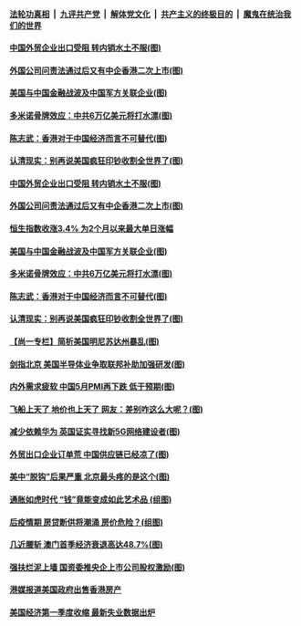 

####  [法轮功真相](../../../../basic/blob/master/README.md?t=06020901) &nbsp;|&nbsp; [九评共产党](../../../../9ping.md/blob/master/README.md?t=06020901) &nbsp;|&nbsp; [解体党文化](../../../../jtdwh.md/blob/master/README.md?t=06020901)  &nbsp;|&nbsp; [共产主义的终极目的](../../../../gczydzjmd.md/blob/master/README.md?t=06020901) &nbsp;|&nbsp; [魔鬼在统治我们的世界](../../../../mgztzwmdsj.md/blob/master/README.md?t=06020901) 

#### [中国外贸企业出口受阻 转内销水土不服(图)](../pages/p5/935204.md?t=06020901) 

#### [外国公司问责法通过后又有中企香港二次上市(图)](../pages/p5/935181.md?t=06020901) 

#### [美国与中国金融战波及中国军方关联企业(图)](../pages/p5/935172.md?t=06020901) 

#### [多米诺骨牌效应：中共6万亿美元将打水漂(图)](../pages/p5/935113.md?t=06020901) 

#### [陈志武：香港对于中国经济而言不可替代(图)](../pages/p5/935110.md?t=06020901) 

#### [认清现实：别再说美国疯狂印钞收割全世界了(图)](../pages/p5/935107.md?t=06020901) 

#### [中国外贸企业出口受阻 转内销水土不服(图)](../pages/p5/935204.md?t=06020901) 

#### [外国公司问责法通过后又有中企香港二次上市(图)](../pages/p5/935181.md?t=06020901) 

#### [恒生指数收涨3.4% 为2个月以来最大单日涨幅](../pages/p5/935176.md?t=06020901) 

#### [美国与中国金融战波及中国军方关联企业(图)](../pages/p5/935172.md?t=06020901) 

#### [多米诺骨牌效应：中共6万亿美元将打水漂(图)](../pages/p5/935113.md?t=06020901) 

#### [陈志武：香港对于中国经济而言不可替代(图)](../pages/p5/935110.md?t=06020901) 

#### [认清现实：别再说美国疯狂印钞收割全世界了(图)](../pages/p5/935107.md?t=06020901) 

#### [【尚一专栏】简析美国明尼苏达州暴乱(图)](../pages/p5/935100.md?t=06020901) 

#### [剑指北京 美国半导体业争取联邦补助加强研发(图)](../pages/p5/935093.md?t=06020901) 

#### [内外需求疲软 中国5月PMI再下跌 低于预期(图)](../pages/p5/935088.md?t=06020901) 

#### [飞船上天了 地价也上天了 网友：差别咋这么大呢？(图)](../pages/p5/935075.md?t=06020901) 

#### [减少依赖华为 英国证实寻找新5G网络建设者(图)](../pages/p5/935048.md?t=06020901) 

#### [外贸出口企业订单荒 中国供应链已经凉了(图)](../pages/p5/935006.md?t=06020901) 

#### [美中“脱钩”后果严重 北京最头疼的是这个(图)](../pages/p5/934995.md?t=06020901) 

#### [通胀如虎时代 “钱”竟能变成如此艺术品 (组图)](../pages/p5/935007.md?t=06020901) 

#### [后疫情期 房贷断供将潮涌 房价危险？(组图)](../pages/p5/935010.md?t=06020901) 

#### [几近腰斩 澳门首季经济衰退高达48.7%(图)](../pages/p5/935024.md?t=06020901) 

#### [强扶烂泥上墙 国资委推央企上市公司股权激励(图)](../pages/p5/935016.md?t=06020901) 

#### [港媒报道美国政府出售香港房产](../pages/p5/935009.md?t=06020901) 

#### [美国经济第一季度收缩 最新失业数据出炉](../pages/p5/934976.md?t=06020901) 

